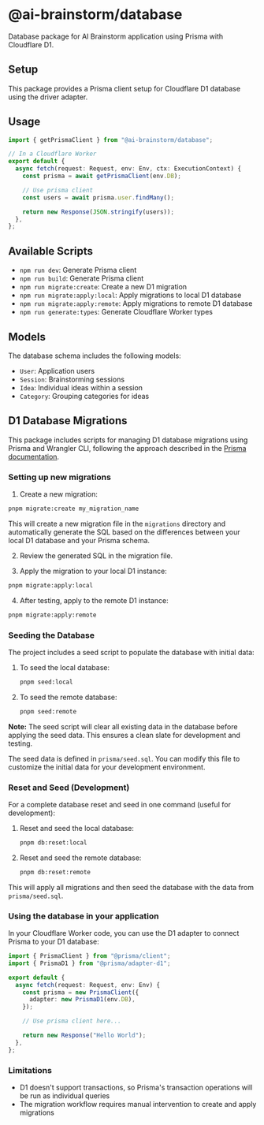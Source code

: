 # @ai-brainstorm/database

Database package for AI Brainstorm application using Prisma with Cloudflare D1.

## Setup

This package provides a Prisma client setup for Cloudflare D1 database using the driver adapter.

## Usage

```typescript
import { getPrismaClient } from "@ai-brainstorm/database";

// In a Cloudflare Worker
export default {
  async fetch(request: Request, env: Env, ctx: ExecutionContext) {
    const prisma = await getPrismaClient(env.DB);

    // Use prisma client
    const users = await prisma.user.findMany();

    return new Response(JSON.stringify(users));
  },
};
```

## Available Scripts

- `npm run dev`: Generate Prisma client
- `npm run build`: Generate Prisma client
- `npm run migrate:create`: Create a new D1 migration
- `npm run migrate:apply:local`: Apply migrations to local D1 database
- `npm run migrate:apply:remote`: Apply migrations to remote D1 database
- `npm run generate:types`: Generate Cloudflare Worker types

## Models

The database schema includes the following models:

- `User`: Application users
- `Session`: Brainstorming sessions
- `Idea`: Individual ideas within a session
- `Category`: Grouping categories for ideas

## D1 Database Migrations

This package includes scripts for managing D1 database migrations using Prisma and Wrangler CLI, following the approach described in the [Prisma documentation](https://www.prisma.io/docs/orm/overview/databases/cloudflare-d1#using-the-wrangler-cli).

### Setting up new migrations

1. Create a new migration:

```bash
pnpm migrate:create my_migration_name
```

This will create a new migration file in the `migrations` directory and automatically generate the SQL based on the differences between your local D1 database and your Prisma schema.

2. Review the generated SQL in the migration file.

3. Apply the migration to your local D1 instance:

```bash
pnpm migrate:apply:local
```

4. After testing, apply to the remote D1 instance:

```bash
pnpm migrate:apply:remote
```

### Seeding the Database

The project includes a seed script to populate the database with initial data:

1. To seed the local database:

   ```bash
   pnpm seed:local
   ```

2. To seed the remote database:
   ```bash
   pnpm seed:remote
   ```

**Note:** The seed script will clear all existing data in the database before applying the seed data. This ensures a clean slate for development and testing.

The seed data is defined in `prisma/seed.sql`. You can modify this file to customize the initial data for your development environment.

### Reset and Seed (Development)

For a complete database reset and seed in one command (useful for development):

1. Reset and seed the local database:

   ```bash
   pnpm db:reset:local
   ```

2. Reset and seed the remote database:
   ```bash
   pnpm db:reset:remote
   ```

This will apply all migrations and then seed the database with the data from `prisma/seed.sql`.

### Using the database in your application

In your Cloudflare Worker code, you can use the D1 adapter to connect Prisma to your D1 database:

```typescript
import { PrismaClient } from "@prisma/client";
import { PrismaD1 } from "@prisma/adapter-d1";

export default {
  async fetch(request: Request, env: Env) {
    const prisma = new PrismaClient({
      adapter: new PrismaD1(env.DB),
    });

    // Use prisma client here...

    return new Response("Hello World");
  },
};
```

### Limitations

- D1 doesn't support transactions, so Prisma's transaction operations will be run as individual queries
- The migration workflow requires manual intervention to create and apply migrations
